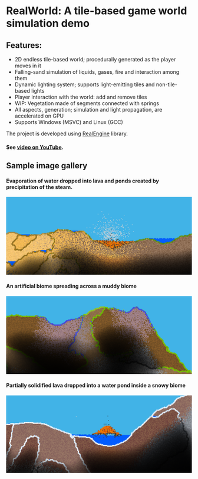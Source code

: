 # RealWorld: A tile-based game world simulation demo

## Features:
- 2D endless tile-based world; procedurally generated as the player moves in it
- Falling-sand simulation of liquids, gases, fire and interaction among them
- Dynamic lighting system; supports light-emitting tiles and non-tile-based lights
- Player interaction with the world: add and remove tiles
- WIP: Vegetation made of segments connected with springs
- All aspects, generation; simulation and light propagation, are accelerated on GPU
- Supports Windows (MSVC) and Linux (GCC)

The project is developed using [RealEngine](https://github.com/ZADNE/RealEngine) library.

#### See [video on YouTube](https://youtu.be/XPsG03OpFHg).

## Sample image gallery

#### Evaporation of water dropped into lava and ponds created by precipitation of the steam.

![Evaporation](readme_img/evaporation.png)

#### An artificial biome spreading across a muddy biome

![Hallow](readme_img/hallow.png)

#### Partially solidified lava dropped into a water pond inside a snowy biome

![Solidification](readme_img/solidification.png)